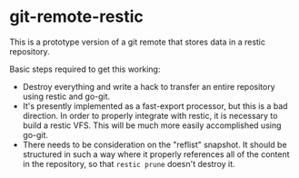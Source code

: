 # git-remote-restic

This is a prototype version of a git remote that stores data in a restic repository.

Basic steps required to get this working:
- Destroy everything and write a hack to transfer an entire repository using restic and go-git.
- It's presently implemented as a fast-export processor, but this is a bad direction. In order to properly integrate with restic, it is necessary to build a restic VFS. This will be much more easily accomplished using go-git.
- There needs to be consideration on the "reflist" snapshot. It should be structured in such a way where it properly references all of the content in the repository, so that `restic prune` doesn't destroy it.
